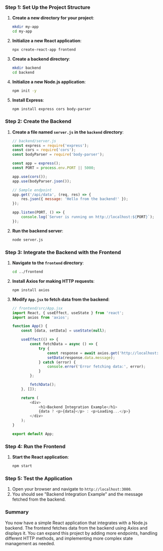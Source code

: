 ### Step 1: Set Up the Project Structure

1. **Create a new directory for your project**:
   ```bash
   mkdir my-app
   cd my-app
   ```

2. **Initialize a new React application**:
   ```bash
   npx create-react-app frontend
   ```

3. **Create a backend directory**:
   ```bash
   mkdir backend
   cd backend
   ```

4. **Initialize a new Node.js application**:
   ```bash
   npm init -y
   ```

5. **Install Express**:
   ```bash
   npm install express cors body-parser
   ```

### Step 2: Create the Backend

1. **Create a file named `server.js` in the `backend` directory**:
   ```javascript
   // backend/server.js
   const express = require('express');
   const cors = require('cors');
   const bodyParser = require('body-parser');

   const app = express();
   const PORT = process.env.PORT || 5000;

   app.use(cors());
   app.use(bodyParser.json());

   // Sample endpoint
   app.get('/api/data', (req, res) => {
       res.json({ message: 'Hello from the backend!' });
   });

   app.listen(PORT, () => {
       console.log(`Server is running on http://localhost:${PORT}`);
   });
   ```

2. **Run the backend server**:
   ```bash
   node server.js
   ```

### Step 3: Integrate the Backend with the Frontend

1. **Navigate to the `frontend` directory**:
   ```bash
   cd ../frontend
   ```

2. **Install Axios for making HTTP requests**:
   ```bash
   npm install axios
   ```

3. **Modify `App.jsx` to fetch data from the backend**:
   ```javascript
   // frontend/src/App.jsx
   import React, { useEffect, useState } from 'react';
   import axios from 'axios';

   function App() {
       const [data, setData] = useState(null);

       useEffect(() => {
           const fetchData = async () => {
               try {
                   const response = await axios.get('http://localhost:5000/api/data');
                   setData(response.data.message);
               } catch (error) {
                   console.error('Error fetching data:', error);
               }
           };

           fetchData();
       }, []);

       return (
           <div>
               <h1>Backend Integration Example</h1>
               {data ? <p>{data}</p> : <p>Loading...</p>}
           </div>
       );
   }

   export default App;
   ```

### Step 4: Run the Frontend

1. **Start the React application**:
   ```bash
   npm start
   ```

### Step 5: Test the Application

1. Open your browser and navigate to `http://localhost:3000`.
2. You should see "Backend Integration Example" and the message fetched from the backend.

### Summary

You now have a simple React application that integrates with a Node.js backend. The frontend fetches data from the backend using Axios and displays it. You can expand this project by adding more endpoints, handling different HTTP methods, and implementing more complex state management as needed.